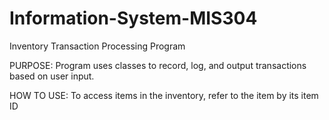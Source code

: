 # Information-System-MIS304
Inventory Transaction Processing Program

PURPOSE:
Program uses classes to record, log, and output transactions based on user input.

HOW TO USE:
To access items in the inventory, refer to the item by its item ID
